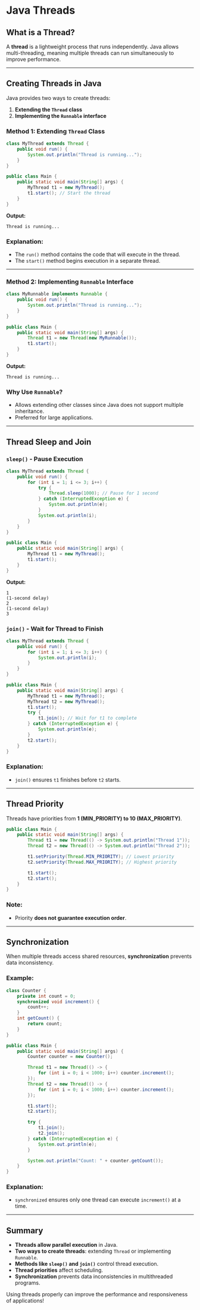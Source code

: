# Java Threads

## What is a Thread?

A **thread** is a lightweight process that runs independently. Java allows multi-threading, meaning multiple threads can run simultaneously to improve performance.

---

## Creating Threads in Java

Java provides two ways to create threads:

1. **Extending the `Thread` class**
2. **Implementing the `Runnable` interface**

### Method 1: Extending `Thread` Class

```java
class MyThread extends Thread {
    public void run() {
        System.out.println("Thread is running...");
    }
}

public class Main {
    public static void main(String[] args) {
        MyThread t1 = new MyThread();
        t1.start(); // Start the thread
    }
}
```

**Output:**

```
Thread is running...
```

### Explanation:

- The `run()` method contains the code that will execute in the thread.
- The `start()` method begins execution in a separate thread.

---

### Method 2: Implementing `Runnable` Interface

```java
class MyRunnable implements Runnable {
    public void run() {
        System.out.println("Thread is running...");
    }
}

public class Main {
    public static void main(String[] args) {
        Thread t1 = new Thread(new MyRunnable());
        t1.start();
    }
}
```

**Output:**

```
Thread is running...
```

### Why Use `Runnable`?

- Allows extending other classes since Java does not support multiple inheritance.
- Preferred for large applications.

---

## Thread Sleep and Join

### `sleep()` - Pause Execution

```java
class MyThread extends Thread {
    public void run() {
        for (int i = 1; i <= 3; i++) {
            try {
                Thread.sleep(1000); // Pause for 1 second
            } catch (InterruptedException e) {
                System.out.println(e);
            }
            System.out.println(i);
        }
    }
}

public class Main {
    public static void main(String[] args) {
        MyThread t1 = new MyThread();
        t1.start();
    }
}
```

**Output:**

```
1
(1-second delay)
2
(1-second delay)
3
```

### `join()` - Wait for Thread to Finish

```java
class MyThread extends Thread {
    public void run() {
        for (int i = 1; i <= 3; i++) {
            System.out.println(i);
        }
    }
}

public class Main {
    public static void main(String[] args) {
        MyThread t1 = new MyThread();
        MyThread t2 = new MyThread();
        t1.start();
        try {
            t1.join(); // Wait for t1 to complete
        } catch (InterruptedException e) {
            System.out.println(e);
        }
        t2.start();
    }
}
```

### Explanation:

- `join()` ensures `t1` finishes before `t2` starts.

---

## Thread Priority

Threads have priorities from **1 (MIN_PRIORITY) to 10 (MAX_PRIORITY)**.

```java
public class Main {
    public static void main(String[] args) {
        Thread t1 = new Thread(() -> System.out.println("Thread 1"));
        Thread t2 = new Thread(() -> System.out.println("Thread 2"));

        t1.setPriority(Thread.MIN_PRIORITY); // Lowest priority
        t2.setPriority(Thread.MAX_PRIORITY); // Highest priority

        t1.start();
        t2.start();
    }
}
```

### Note:

- Priority **does not guarantee execution order**.

---

## Synchronization

When multiple threads access shared resources, **synchronization** prevents data inconsistency.

### Example:

```java
class Counter {
    private int count = 0;
    synchronized void increment() {
        count++;
    }
    int getCount() {
        return count;
    }
}

public class Main {
    public static void main(String[] args) {
        Counter counter = new Counter();

        Thread t1 = new Thread(() -> {
            for (int i = 0; i < 1000; i++) counter.increment();
        });
        Thread t2 = new Thread(() -> {
            for (int i = 0; i < 1000; i++) counter.increment();
        });

        t1.start();
        t2.start();

        try {
            t1.join();
            t2.join();
        } catch (InterruptedException e) {
            System.out.println(e);
        }

        System.out.println("Count: " + counter.getCount());
    }
}
```

### Explanation:

- `synchronized` ensures only one thread can execute `increment()` at a time.

---

## Summary

- **Threads allow parallel execution** in Java.
- **Two ways to create threads**: extending `Thread` or implementing `Runnable`.
- **Methods like `sleep()` and `join()`** control thread execution.
- **Thread priorities** affect scheduling.
- **Synchronization** prevents data inconsistencies in multithreaded programs.

Using threads properly can improve the performance and responsiveness of applications!
